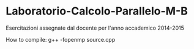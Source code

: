 # Laboratorio-Calcolo-Parallelo-M-B
Esercitazioni assegnate dal docente per l'anno accademico 2014-2015

How to compile:
g++ -fopenmp source.cpp
